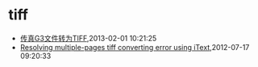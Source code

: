 # tiff
* [传真G3文件转为TIFF](/2013/2013-02-01-fax-g3-to-tiff),2013-02-01 10:21:25
* [Resolving multiple-pages tiff converting error using iText](/2012/2012-07-17-resolving-multiple-pages-tiff-converting-error-using-itext),2012-07-17 09:20:33
